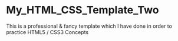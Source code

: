 # My_HTML_CSS_Template_Two
This is a professional &amp; fancy template which I have done in order to practice HTML5 / CSS3 Concepts
